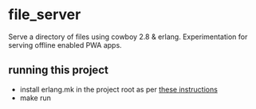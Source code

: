 # file_server

Serve a directory of files using cowboy 2.8 &amp; erlang. Experimentation for serving offline enabled PWA apps.

## running this project

* install erlang.mk in the project root as per [these instructions](https://ninenines.eu/docs/en/cowboy/2.8/guide/getting_started/)
* make run

